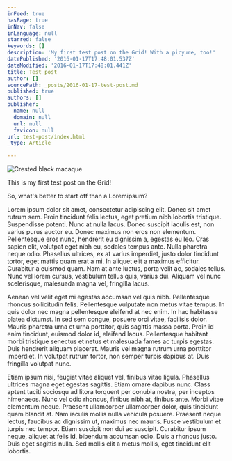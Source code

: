 ```yaml
---
inFeed: true
hasPage: true
inNav: false
inLanguage: null
starred: false
keywords: []
description: 'My first test post on the Grid! With a picyure, too!'
datePublished: '2016-01-17T17:48:01.537Z'
dateModified: '2016-01-17T17:48:01.441Z'
title: Test post
author: []
sourcePath: _posts/2016-01-17-test-post.md
published: true
authors: []
publisher:
  name: null
  domain: null
  url: null
  favicon: null
url: test-post/index.html
_type: Article

---
```

![Crested black macaque](https://s3-us-west-2.amazonaws.com/the-grid-img/p/736a85a8d2312f130817ead6f4f99eecc395e3bf.png)

This is my first test post on the Grid! 

So, what's better to start off than a Loremipsum?

Lorem ipsum dolor sit amet, consectetur adipiscing elit. Donec sit amet rutrum sem. Proin tincidunt felis lectus, eget pretium nibh lobortis tristique. Suspendisse potenti. Nunc at nulla lacus. Donec suscipit iaculis est, non varius purus auctor eu. Donec maximus non eros non elementum. Pellentesque eros nunc, hendrerit eu dignissim a, egestas eu leo. Cras sapien elit, volutpat eget nibh eu, sodales tempus ante. Nulla pharetra neque odio. Phasellus ultrices, ex at varius imperdiet, justo dolor tincidunt tortor, eget mattis quam erat a mi. In aliquet elit a maximus efficitur. Curabitur a euismod quam. Nam at ante luctus, porta velit ac, sodales tellus. Nunc vel lorem cursus, vestibulum tellus quis, varius dui. Aliquam vel nunc scelerisque, malesuada magna vel, fringilla lacus.

Aenean vel velit eget mi egestas accumsan vel quis nibh. Pellentesque rhoncus sollicitudin felis. Pellentesque vulputate non metus vitae tempus. In quis dolor nec magna pellentesque eleifend at nec enim. In hac habitasse platea dictumst. In sed sem congue, posuere orci vitae, facilisis dolor. Mauris pharetra urna et urna porttitor, quis sagittis massa porta. Proin id enim tincidunt, euismod dolor id, eleifend lacus. Pellentesque habitant morbi tristique senectus et netus et malesuada fames ac turpis egestas. Duis hendrerit aliquam placerat. Mauris vel magna rutrum urna porttitor imperdiet. In volutpat rutrum tortor, non semper turpis dapibus at. Duis fringilla volutpat nunc.

Etiam ipsum nisi, feugiat vitae aliquet vel, finibus vitae ligula. Phasellus ultrices magna eget egestas sagittis. Etiam ornare dapibus nunc. Class aptent taciti sociosqu ad litora torquent per conubia nostra, per inceptos himenaeos. Nunc vel odio rhoncus, finibus nibh at, finibus ante. Morbi vitae elementum neque. Praesent ullamcorper ullamcorper dolor, quis tincidunt quam blandit at. Nam iaculis mollis nulla vehicula posuere. Praesent neque lectus, faucibus ac dignissim ut, maximus nec mauris. Fusce vestibulum et turpis nec tempor. Etiam suscipit non dui ac suscipit. Curabitur ipsum neque, aliquet at felis id, bibendum accumsan odio. Duis a rhoncus justo. Duis eget sagittis nulla. Sed mollis elit a metus mollis, eget tincidunt elit lobortis.